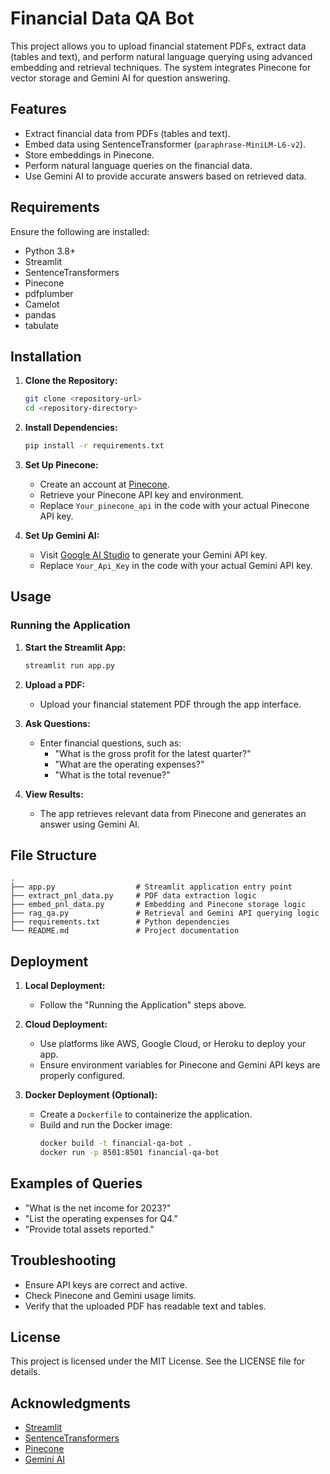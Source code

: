 # Financial Data QA Bot

This project allows you to upload financial statement PDFs, extract data (tables and text), and perform natural language querying using advanced embedding and retrieval techniques. The system integrates Pinecone for vector storage and Gemini AI for question answering.

## Features
- Extract financial data from PDFs (tables and text).
- Embed data using SentenceTransformer (`paraphrase-MiniLM-L6-v2`).
- Store embeddings in Pinecone.
- Perform natural language queries on the financial data.
- Use Gemini AI to provide accurate answers based on retrieved data.

## Requirements
Ensure the following are installed:

- Python 3.8+
- Streamlit
- SentenceTransformers
- Pinecone
- pdfplumber
- Camelot
- pandas
- tabulate

## Installation

1. **Clone the Repository:**
   ```bash
   git clone <repository-url>
   cd <repository-directory>
   ```

2. **Install Dependencies:**
   ```bash
   pip install -r requirements.txt
   ```

3. **Set Up Pinecone:**
   - Create an account at [Pinecone](https://www.pinecone.io/).
   - Retrieve your Pinecone API key and environment.
   - Replace `Your_pinecone_api` in the code with your actual Pinecone API key.

4. **Set Up Gemini AI:**
   - Visit [Google AI Studio](https://aistudio.google.com/app/apikey) to generate your Gemini API key.
   - Replace `Your_Api_Key` in the code with your actual Gemini API key.

## Usage

### Running the Application
1. **Start the Streamlit App:**
   ```bash
   streamlit run app.py
   ```

2. **Upload a PDF:**
   - Upload your financial statement PDF through the app interface.

3. **Ask Questions:**
   - Enter financial questions, such as:
     - "What is the gross profit for the latest quarter?"
     - "What are the operating expenses?"
     - "What is the total revenue?"

4. **View Results:**
   - The app retrieves relevant data from Pinecone and generates an answer using Gemini AI.

## File Structure

```
.
├── app.py                  # Streamlit application entry point
├── extract_pnl_data.py     # PDF data extraction logic
├── embed_pnl_data.py       # Embedding and Pinecone storage logic
├── rag_qa.py               # Retrieval and Gemini API querying logic
├── requirements.txt        # Python dependencies
└── README.md               # Project documentation
```

## Deployment

1. **Local Deployment:**
   - Follow the "Running the Application" steps above.

2. **Cloud Deployment:**
   - Use platforms like AWS, Google Cloud, or Heroku to deploy your app.
   - Ensure environment variables for Pinecone and Gemini API keys are properly configured.

3. **Docker Deployment (Optional):**
   - Create a `Dockerfile` to containerize the application.
   - Build and run the Docker image:
     ```bash
     docker build -t financial-qa-bot .
     docker run -p 8501:8501 financial-qa-bot
     ```

## Examples of Queries
- "What is the net income for 2023?"
- "List the operating expenses for Q4."
- "Provide total assets reported."

## Troubleshooting
- Ensure API keys are correct and active.
- Check Pinecone and Gemini usage limits.
- Verify that the uploaded PDF has readable text and tables.

## License
This project is licensed under the MIT License. See the LICENSE file for details.

## Acknowledgments
- [Streamlit](https://streamlit.io/)
- [SentenceTransformers](https://www.sbert.net/)
- [Pinecone](https://www.pinecone.io/)
- [Gemini AI](https://aistudio.google.com/app/apikey)

